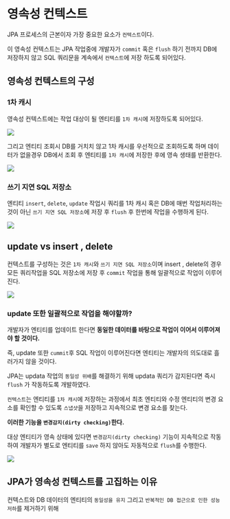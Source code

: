 # 영속성 컨텍스트

JPA 프로세스의 근본이자 가장 중요한 요소가 `컨텍스트`이다.

이 영속성 컨텍스트는 JPA 작업중에 개발자가 `commit` 혹은 `flush` 하기 전까지 DB에 저장하지 않고
SQL 쿼리문을 계속에서 `컨텍스트`에 저장 하도록 되어있다.

## 영속성 컨텍스트의 구성

### 1차 캐시


영속성 컨텍스트에는 작업 대상이 될 엔티티를 `1차 캐시`에 저장하도록 되어있다.

![](https://velog.velcdn.com/images%2Fxohoonx2%2Fpost%2Fdccee6e4-28a3-4e4f-a919-06d7c6586c17%2Fimg%20(1).png)

그리고 엔티티 조회시 DB를 거치치 않고 1차 캐시를 우선적으로 조회하도록 하며 데이터가 없을경우 DB에서 조회 후 엔티티를 `1차 캐시`에 저장한 후에 
영속 생태를 반환한다.

![](https://velog.velcdn.com/images%2Fxohoonx2%2Fpost%2F668feffb-dd5a-433d-a36d-edf24c07849b%2Fimg.png)

### 쓰기 지연 SQL 저장소

엔티티 `insert`, `delete`, `update` 작업시 쿼리를 1차 캐시 혹은 DB에 매번 작업처리하는 것이 아닌 `쓰기 지연 SQL 저장소`에 저장 후 
`flush` 후 한번에 작업을 수행하게 된다.

![](https://velog.velcdn.com/post-images%2Fconatuseus%2F51c8cae0-d09c-11e9-b275-49c1db32880d%2Fimage.png)

## update vs insert , delete

컨텍스트를 구성하는 것은 `1차 캐시`와 `쓰기 지연 SQL 저장소`이며 insert , delete의 경우 모든 쿼리작업을 SQL 저장소에 저장 후 
`commit` 작업을 통해 일괄적으로 작업이 이루어진다.

![](https://velog.velcdn.com/post-images%2Fconatuseus%2Feb6c9c30-d09c-11e9-b0db-1597a34a142f%2Fimage.png)

### update 또한 일괄적으로 작업을 해야할까?

개발자가 엔티티를 업데이트 한다면 **동일한 데이터를 바탕으로 작업이 이어서 이루어져야 할 것이다.**

즉, update 또한 `cummit`후 SQL 작업이 이루어진다면 엔티티는 개발자의 의도대로 흘러가지 않을 것이다.

JPA는 updata 작업의 `동일성 위배`를 해결하기 위해 updata 쿼리가 감지된다면 즉시 `flush` 가 작동하도록 개발하였다.

`컨텍스트`는 엔티티를 `1차 캐시`에 저장하는 과정에서 최초 엔티티와 수정 엔티티의 변경 요소를 확인할 수 있도록 `스냅샷`을 저장하고
지속적으로 변경 요소를 찾는다.

**이러한 기능을 `변경감지(dirty checking)`한다.**

대상 엔티티가 영속 상태에 있다면 `변경감지(dirty checking)` 기능이 지속적으로 작동하여 
개발자가 별도로 엔티티를 `save` 하지 않아도 자동적으로 `flush`를 수행한다. 

![](https://velog.velcdn.com/post-images%2Fconatuseus%2Fb5d57200-d0a0-11e9-90a8-3bdc8e61daef%2Fimage.png)

## JPA가 영속성 컨텍스트를 고집하는 이유

컨텍스트와 DB 데이터의 엔티티의 `동일성을 유지` 그리고 `반복적인 DB 접근으로 인한 성능 저하`를 제거하기 위해 